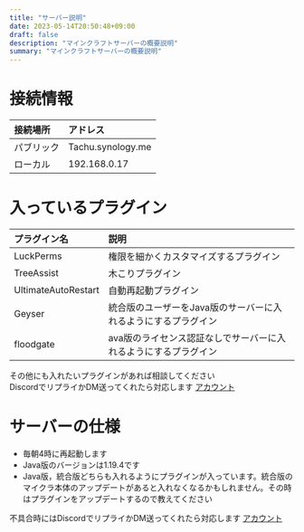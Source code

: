 ```yaml
---
title: "サーバー説明"
date: 2023-05-14T20:50:48+09:00
draft: false
description: "マインクラフトサーバーの概要説明"
summary: "マインクラフトサーバーの概要説明"
---
```


# 接続情報

|接続場所|アドレス|
|:--|:--|
|パブリック|Tachu.synology.me|
|ローカル|192.168.0.17|

# 入っているプラグイン
|プラグイン名|説明|
|:--|:--|
|LuckPerms|権限を細かくカスタマイズするプラグイン|
|TreeAssist|木こりプラグイン|
|UltimateAutoRestart|自動再起動プラグイン|
|Geyser|統合版のユーザーをJava版のサーバーに入れるようにするプラグイン|
|floodgate|ava版のライセンス認証なしでサーバーに入れるようにするプラグイン|

その他にも入れたいプラグインがあれば相談してください  
DiscordでリプライかDM送ってくれたら対応します
[アカウント](https://discord.com/users/411381757099900928/)

# サーバーの仕様
- 毎朝4時に再起動します
- Java版のバージョンは1.19.4です
- Java版，統合版どちらも入れるようにプラグインが入っています。統合版のマイクラ本体のアップデートがあると入れなくなるかもしれません。その時はプラグインをアップデートするので教えてください

不具合時にはDiscordでリプライかDM送ってくれたら対応します
[アカウント](https://discord.com/users/411381757099900928/)
